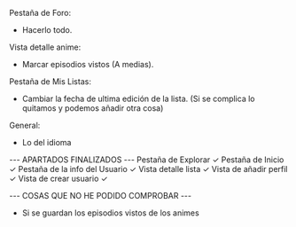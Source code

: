 Pestaña de Foro:
- Hacerlo todo.

Vista detalle anime: 
- Marcar episodios vistos (A medias).

Pestaña de Mis Listas: 
- Cambiar la fecha de ultima edición de la lista. (Si se complica lo quitamos y podemos añadir otra cosa)

General: 
- Lo del idioma

--- APARTADOS FINALIZADOS ---
Pestaña de Explorar ✓
Pestaña de Inicio ✓
Pestaña de la info del Usuario ✓
Vista detalle lista ✓
Vista de añadir perfil ✓
Vista de crear usuario ✓

--- COSAS QUE NO HE PODIDO COMPROBAR --- 
- Si se guardan los episodios vistos de los animes
